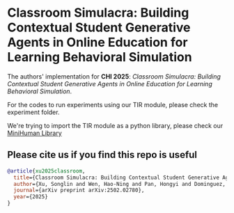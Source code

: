 # Classroom Simulacra: Building Contextual Student Generative Agents in Online Education for Learning Behavioral Simulation
The authors' implementation for **CHI 2025**: *Classroom Simulacra: Building Contextual Student Generative Agents in Online Education for Learning Behavioral Simulation*.

For the codes to run experiments using our TIR module, please check the experiment folder.

We're trying to import the TIR module as a python library, please check our [MiniHuman Library](https://github.com/songlinxu/MiniHuman-Toolkit/tree/main/minihuman/application/education/knowledge_tracing/RKT)

## Please cite us if you find this repo is useful
```bibtex
@article{xu2025classroom,
  title={Classroom Simulacra: Building Contextual Student Generative Agents in Online Education for Learning Behavioral Simulation},
  author={Xu, Songlin and Wen, Hao-Ning and Pan, Hongyi and Dominguez, Dallas and Hu, Dongyin and Zhang, Xinyu},
  journal={arXiv preprint arXiv:2502.02780},
  year={2025}
}
```

